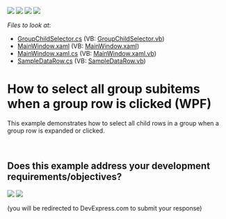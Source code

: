 <!-- default badges list -->
![](https://img.shields.io/endpoint?url=https://codecentral.devexpress.com/api/v1/VersionRange/128652771/24.2.1%2B)
[![](https://img.shields.io/badge/Open_in_DevExpress_Support_Center-FF7200?style=flat-square&logo=DevExpress&logoColor=white)](https://supportcenter.devexpress.com/ticket/details/E4617)
[![](https://img.shields.io/badge/📖_How_to_use_DevExpress_Examples-e9f6fc?style=flat-square)](https://docs.devexpress.com/GeneralInformation/403183)
[![](https://img.shields.io/badge/💬_Leave_Feedback-feecdd?style=flat-square)](#does-this-example-address-your-development-requirementsobjectives)
<!-- default badges end -->
<!-- default file list -->
*Files to look at*:

* [GroupChildSelector.cs](./CS/GridGroupSelect/GroupChildSelector.cs) (VB: [GroupChildSelector.vb](./VB/GridGroupSelect/GroupChildSelector.vb))
* [MainWindow.xaml](./CS/GridGroupSelect/MainWindow.xaml) (VB: [MainWindow.xaml](./VB/GridGroupSelect/MainWindow.xaml))
* [MainWindow.xaml.cs](./CS/GridGroupSelect/MainWindow.xaml.cs) (VB: [MainWindow.xaml.vb](./VB/GridGroupSelect/MainWindow.xaml.vb))
* [SampleDataRow.cs](./CS/GridGroupSelect/SampleDataRow.cs) (VB: [SampleDataRow.vb](./VB/GridGroupSelect/SampleDataRow.vb))
<!-- default file list end -->
# How to select all group subitems when a group row is clicked (WPF)


<p>This example demonstrates how to select all child rows in a group when a group row is expanded or clicked.</p>

<br/>


<!-- feedback -->
## Does this example address your development requirements/objectives?

[<img src="https://www.devexpress.com/support/examples/i/yes-button.svg"/>](https://www.devexpress.com/support/examples/survey.xml?utm_source=github&utm_campaign=how-to-select-all-group-subitems-when-a-group-row-is-clicked-wpf-e4617&~~~was_helpful=yes) [<img src="https://www.devexpress.com/support/examples/i/no-button.svg"/>](https://www.devexpress.com/support/examples/survey.xml?utm_source=github&utm_campaign=how-to-select-all-group-subitems-when-a-group-row-is-clicked-wpf-e4617&~~~was_helpful=no)

(you will be redirected to DevExpress.com to submit your response)
<!-- feedback end -->
